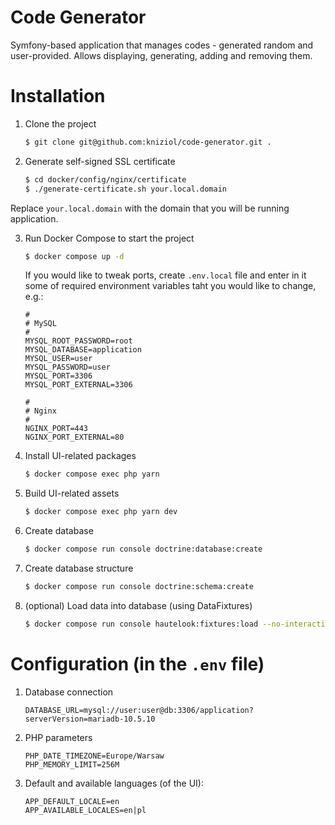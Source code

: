 Code Generator
==============

Symfony-based application that manages codes - generated random and user-provided. Allows displaying, generating, adding
and removing them.

# Installation

1. Clone the project

    ```bash
    $ git clone git@github.com:kniziol/code-generator.git .
    ```

2. Generate self-signed SSL certificate

    ```bash
    $ cd docker/config/nginx/certificate
	$ ./generate-certificate.sh your.local.domain
    ```

Replace `your.local.domain` with the domain that you will be running application.

3. Run Docker Compose to start the project

    ```bash
    $ docker compose up -d
    ```

    If you would like to tweak ports, create `.env.local` file and enter in it some of required environment variables taht you would like to change, e.g.:

    ```
    #
    # MySQL
    #
    MYSQL_ROOT_PASSWORD=root
    MYSQL_DATABASE=application
    MYSQL_USER=user
    MYSQL_PASSWORD=user
    MYSQL_PORT=3306
    MYSQL_PORT_EXTERNAL=3306

    #
    # Nginx
    #
    NGINX_PORT=443
    NGINX_PORT_EXTERNAL=80
    ```

4. Install UI-related packages

    ```bash
    $ docker compose exec php yarn
    ```

5. Build UI-related assets

    ```bash
    $ docker compose exec php yarn dev
    ```

6. Create database

    ```bash
    $ docker compose run console doctrine:database:create
    ```

7. Create database structure

    ```bash
    $ docker compose run console doctrine:schema:create
    ```

8. (optional) Load data into database (using DataFixtures)

     ```bash
    $ docker compose run console hautelook:fixtures:load --no-interaction --purge-with-truncate
    ```

# Configuration (in the `.env` file)

1. Database connection

    ```
    DATABASE_URL=mysql://user:user@db:3306/application?serverVersion=mariadb-10.5.10
    ```

2. PHP parameters

    ```
    PHP_DATE_TIMEZONE=Europe/Warsaw
    PHP_MEMORY_LIMIT=256M
    ```

3. Default and available languages (of the UI):

    ```
    APP_DEFAULT_LOCALE=en
    APP_AVAILABLE_LOCALES=en|pl
    ```
